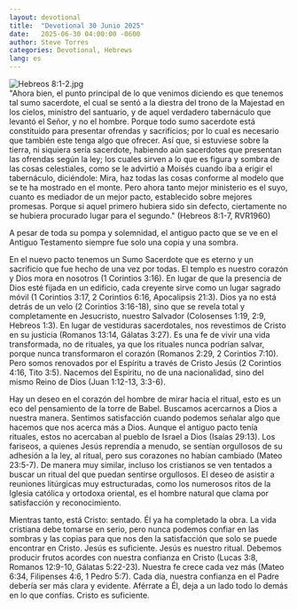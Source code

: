 ```yaml
---
layout: devotional
title:  "Devotional 30 Junio 2025"
date:   2025-06-30 04:00:00 -0600
author: Steve Torres
categories: Devotional, Hebrews
lang: es
---
```

<img src="https://sitemedia.esteeb.com/file/esteebcomsitemedia/devotional_images/Hebrews/ES-Heb-8_1-2.jpg?raw=true" alt="Hebreos 8:1-2.jpg" style="max-width: 100%; height: auto;">

<div class="scripture">
  "Ahora bien, el punto principal de lo que venimos diciendo es que tenemos tal sumo sacerdote, el cual se sentó a la diestra del trono de la Majestad en los cielos, ministro del santuario, y de aquel verdadero tabernáculo que levantó el Señor, y no el hombre. Porque todo sumo sacerdote está constituido para presentar ofrendas y sacrificios; por lo cual es necesario que también este tenga algo que ofrecer. Así que, si estuviese sobre la tierra, ni siquiera sería sacerdote, habiendo aún sacerdotes que presentan las ofrendas según la ley; los cuales sirven a lo que es figura y sombra de las cosas celestiales, como se le advirtió a Moisés cuando iba a erigir el tabernáculo, diciéndole: Mira, haz todas las cosas conforme al modelo que se te ha mostrado en el monte. Pero ahora tanto mejor ministerio es el suyo, cuanto es mediador de un mejor pacto, establecido sobre mejores promesas. Porque si aquel primero hubiera sido sin defecto, ciertamente no se hubiera procurado lugar para el segundo." (Hebreos 8:1-7, RVR1960)
</div>

A pesar de toda su pompa y solemnidad, el antiguo pacto que se ve en el Antiguo Testamento siempre fue solo una copia y una sombra.

En el nuevo pacto tenemos un Sumo Sacerdote que es eterno y un sacrificio que fue hecho de una vez por todas. El templo es nuestro corazón y Dios mora en nosotros (1 Corintios 3:16). En lugar de que la presencia de Dios esté fijada en un edificio, cada creyente sirve como un lugar sagrado móvil (1 Corintios 3:17, 2 Corintios 6:16, Apocalipsis 21:3). Dios ya no está detrás de un velo (2 Corintios 3:16-18), sino que se revela total y completamente en Jesucristo, nuestro Salvador (Colosenses 1:19, 2:9, Hebreos 1:3). En lugar de vestiduras sacerdotales, nos revestimos de Cristo en su justicia (Romanos 13:14, Gálatas 3:27). Es una fe de vivir una vida transformada, no de rituales, ya que los rituales nunca podrían salvar, porque nunca transformaron el corazón (Romanos 2:29, 2 Corintios 7:10). Pero somos renovados por el Espíritu a través de Cristo Jesús (2 Corintios 4:16, Tito 3:5). Nacemos del Espíritu, no de una nacionalidad, sino del mismo Reino de Dios (Juan 1:12-13, 3:3-6).

Hay un deseo en el corazón del hombre de mirar hacia el ritual, esto es un eco del pensamiento de la torre de Babel. Buscamos acercarnos a Dios a nuestra manera. Sentimos satisfacción cuando podemos señalar algo que hacemos que nos acerca más a Dios. Aunque el antiguo pacto tenía rituales, estos no acercaban al pueblo de Israel a Dios (Isaías 29:13). Los fariseos, a quienes Jesús reprendía a menudo, se sentían orgullosos de su adhesión a la ley, al ritual, pero sus corazones no habían cambiado (Mateo 23:5-7). De manera muy similar, incluso los cristianos se ven tentados a buscar un ritual del que puedan sentirse orgullosos. El deseo de asistir a reuniones litúrgicas muy estructuradas, como los numerosos ritos de la Iglesia católica y ortodoxa oriental, es el hombre natural que clama por satisfacción y reconocimiento.

Mientras tanto, está Cristo: sentado. Él ya ha completado la obra. La vida cristiana debe tomarse en serio, pero nunca podemos confiar en las sombras y las copias para que nos den la satisfacción que solo se puede encontrar en Cristo. Jesús es suficiente. Jesús es nuestro ritual. Debemos producir frutos acordes con nuestra confianza en Cristo (Lucas 3:8, Romanos 12:9-10, Gálatas 5:22-23). Nuestra fe crece cada vez más (Mateo 6:34, Filipenses 4:6, 1 Pedro 5:7). Cada día, nuestra confianza en el Padre debería ser más clara y evidente. Aférrate a Él, deja a un lado todo lo demás en lo que confías. Cristo es suficiente.